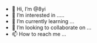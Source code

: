 - 👋 Hi, I’m @8yi
- 👀 I’m interested in .....
- 🌱 I’m currently learning ...
- 💞️ I’m looking to collaborate on ...
- 📫 How to reach me ...

<!---
8yi/8yi is a ✨ special ✨ repository because its `README.md` (this file) appears on your GitHub profile.
You can click the Preview link to take a look at your changes.
--->
